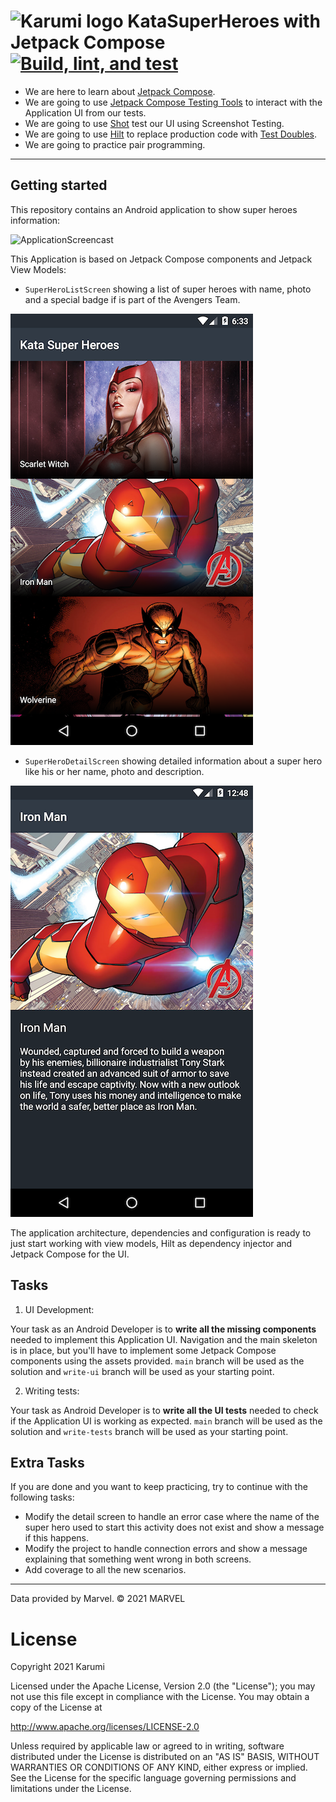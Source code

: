 ![Karumi logo][karumilogo] KataSuperHeroes with Jetpack Compose [![Build, lint, and test](https://github.com/Karumi/KataSuperHeroesCompose/actions/workflows/build.yml/badge.svg)](https://github.com/Karumi/KataSuperHeroesCompose/actions/workflows/build.yml)
============================

- We are here to learn about [Jetpack Compose](https://developer.android.com/jetpack/compose).
- We are going to use [Jetpack Compose Testing Tools](https://developer.android.com/jetpack/compose/testing) to interact with the Application UI from our tests.
- We are going to use [Shot](https://github.com/karumi/Shot) test our UI using Screenshot Testing.
- We are going to use [Hilt](https://developer.android.com/training/dependency-injection/hilt-android) to replace production code with [Test Doubles][testDoubles].
- We are going to practice pair programming.

---

## Getting started

This repository contains an Android application to show super heroes information:

![ApplicationScreencast][applicationScreencast]

This Application is based on Jetpack Compose components and Jetpack View Models:

* ``SuperHeroListScreen`` showing a list of super heroes with name, photo and a special badge if is part of the Avengers Team.

![MainActivityScreenshot][mainActivityScreenshot]

* ``SuperHeroDetailScreen`` showing detailed information about a super hero like his or her name, photo and description.

![SuperHeroDetailActivityScreenshot][superHeroDetailActivityScreenshot]

The application architecture, dependencies and configuration is ready to just start working with view models, Hilt as dependency injector and Jetpack Compose for the UI.

## Tasks

1. UI Development:

Your task as an Android Developer is to **write all the missing components**  needed to implement this Application UI. Navigation and the main skeleton is in place, but you'll have to implement some Jetpack Compose components using the assets provided. ``main`` branch will be used as the solution and ``write-ui`` branch will be used as your starting point.

2. Writing tests:

Your task as Android Developer is to **write all the UI tests** needed to check if the Application UI is working as expected. ``main`` branch will be used as the solution and ``write-tests`` branch will be used as your starting point.

## Extra Tasks

If you are done and you want to keep practicing, try to continue with the following tasks:

* Modify the detail screen to handle an error case where the name of the super hero used to start this activity does not exist and show a message if this happens.
* Modify the project to handle connection errors and show a message explaining that something went wrong in both screens.
* Add coverage to all the new scenarios.

---

Data provided by Marvel. © 2021 MARVEL

# License

Copyright 2021 Karumi

Licensed under the Apache License, Version 2.0 (the "License");
you may not use this file except in compliance with the License.
You may obtain a copy of the License at

  http://www.apache.org/licenses/LICENSE-2.0

Unless required by applicable law or agreed to in writing, software
distributed under the License is distributed on an "AS IS" BASIS,
WITHOUT WARRANTIES OR CONDITIONS OF ANY KIND, either express or implied.
See the License for the specific language governing permissions and
limitations under the License.

[karumilogo]: https://cloud.githubusercontent.com/assets/858090/11626547/e5a1dc66-9ce3-11e5-908d-537e07e82090.png
[testDoubles]: http://www.martinfowler.com/bliki/TestDouble.html
[applicationScreencast]: ./art/ApplicationScreencast.gif
[mainActivityScreenshot]: ./art/MainActivityScreenshot.png
[superHeroDetailActivityScreenshot]: ./art/SuperHeroDetailActivityScreenshot.png
